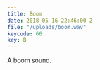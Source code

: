 ```yaml
---
title: Boom
date: 2018-05-16 22:46:00 Z
file: "/uploads/boom.wav"
keycode: 66
key: B
---
```


A boom sound.